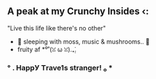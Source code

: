 ## A peak at my Crunchy Insides ‹:
"Live this life like there's no other" 
- 🌱 sleeping with moss, music & mushrooms.. 🍄
- fruity af *⁰˚(ꈍ ω ꈍ).₊̣̇.

              
### ° .  **HаppУ Тrave1s stranger!**     ₀  *

<!---
ratwitxch/ratwitxch is a ✨ special ✨ repository because its `README.md` (this file) appears on your GitHub profile.
You can click the Preview link to take a look at your changes.
--->
